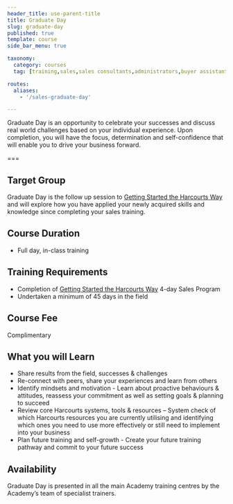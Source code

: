 ```yaml
---
header_title: use-parent-title
title: Graduate Day
slug: graduate-day
published: true
template: course
side_bar_menu: true

taxonomy:
  category: courses
  tag: [training,sales,sales consultants,administrators,buyer assistants,personal assistants]

routes:
  aliases:
    - '/sales-graduate-day'

---
```


Graduate Day is an opportunity to celebrate your successes and discuss real world challenges based on your individual experience. Upon completion, you will have the focus, determination and self-confidence that will enable you to drive your business forward.

===

## Target Group
Graduate Day is the follow up session to [Getting Started the Harcourts Way](/getting-started-the-harcourts-way) and will explore how you have applied your newly acquired skills and knowledge since completing your sales training. 

## Course Duration
- Full day, in-class training

## Training Requirements
- Completion of [Getting Started the Harcourts Way](/getting-started-the-harcourts-way) 4-day Sales Program 
- Undertaken a minimum of 45 days in the field

## Course Fee
Complimentary

## What you will Learn
- Share results from the field, successes & challenges
- Re-connect with peers, share your experiences and learn from others
- Identify mindsets and motivation - Learn about proactive behaviours & attitudes, reassess your commitment as well as setting goals & planning to succeed
- Review core Harcourts systems, tools & resources – System check of which Harcourts resources you are currently utilising and identifying which ones you need to use more effectively or still need to implement into your business
- Plan future training and self-growth - Create your future training pathway and commit to your future success

## Availability
Graduate Day is presented in all the main Academy training centres by the Academy’s team of specialist trainers.

